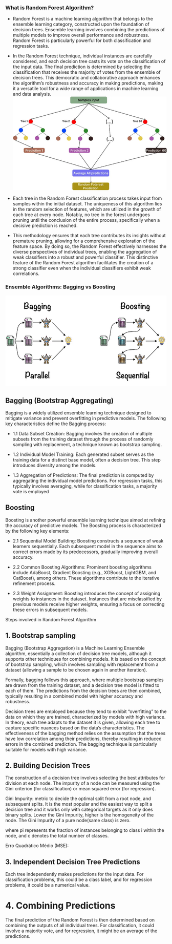 ### What is Random Forest Algorithm?
- Random Forest is a machine learning algorithm that belongs to the ensemble learning category, constructed upon the foundation of decision trees. Ensemble learning involves combining the predictions of multiple models to improve overall performance and robustness. Random Forest is particularly powerful for both classification and regression tasks.

- In the Random Forest technique, individual instances are carefully considered, and each decision tree casts its vote on the classification of the input data. The final prediction is determined by selecting the classification that receives the majority of votes from the ensemble of decision trees. This democratic and collaborative approach enhances the algorithm’s robustness and accuracy in making predictions, making it a versatile tool for a wide range of applications in machine learning and data analysis.
![alt text](image.png)

- Each tree in the Random Forest classification process takes input from samples within the initial dataset. The uniqueness of this algorithm lies in the random selection of features, which are utilized in the growth of each tree at every node. Notably, no tree in the forest undergoes pruning until the conclusion of the entire process, specifically when a decisive prediction is reached.

- This methodology ensures that each tree contributes its insights without premature pruning, allowing for a comprehensive exploration of the feature space. By doing so, the Random Forest effectively harnesses the diverse perspectives of individual trees, enabling the aggregation of weak classifiers into a robust and powerful classifier. This distinctive feature of the Random Forest algorithm facilitates the creation of a strong classifier even when the individual classifiers exhibit weak correlations.
### Ensemble Algorithms: Bagging vs Boosting
![alt text](image-1.png)

## Bagging (Bootstrap Aggregating)
Bagging is a widely utilized ensemble learning technique designed to mitigate variance and prevent overfitting in predictive models. The following key characteristics define the Bagging process:

- 1.1 Data Subset Creation: Bagging involves the creation of multiple subsets from the training dataset through the process of randomly sampling with replacement, a technique known as bootstrap sampling.

- 1.2 Individual Model Training: Each generated subset serves as the training data for a distinct base model, often a decision tree. This step introduces diversity among the models.

- 1.3 Aggregation of Predictions: The final prediction is computed by aggregating the individual model predictions. For regression tasks, this typically involves averaging, while for classification tasks, a majority vote is employed

## Boosting
Boosting is another powerful ensemble learning technique aimed at refining the accuracy of predictive models. The Boosting process is characterized by the following key elements:

- 2.1 Sequential Model Building: Boosting constructs a sequence of weak learners sequentially. Each subsequent model in the sequence aims to correct errors made by its predecessors, gradually improving overall accuracy.

- 2.2 Common Boosting Algorithms: Prominent boosting algorithms include AdaBoost, Gradient Boosting (e.g., XGBoost, LightGBM, and CatBoost), among others. These algorithms contribute to the iterative refinement process.

- 2.3 Weight Assignment: Boosting introduces the concept of assigning weights to instances in the dataset. Instances that are misclassified by previous models receive higher weights, ensuring a focus on correcting these errors in subsequent models.

Steps involved in Random Forest Algorithm
## 1. Bootstrap sampling
Bagging (Bootstrap Aggregation) is a Machine Learning Ensemble algorithm, essentially a collection of decision tree models, although it supports other techniques for combining models. It is based on the concept of bootstrap sampling, which involves sampling with replacement from a dataset (allowing a sample to be chosen again in another iteration).


Formally, bagging follows this approach, where multiple bootstrap samples are drawn from the training dataset, and a decision tree model is fitted to each of them. The predictions from the decision trees are then combined, typically resulting in a combined model with higher accuracy and robustness.

Decision trees are employed because they tend to exhibit “overfitting” to the data on which they are trained, characterized by models with high variance. In theory, each tree adapts to the dataset it is given, allowing each tree to capture specific nuances based on the data’s characteristics. The effectiveness of the bagging method relies on the assumption that the trees have low correlation among their predictions, thereby resulting in reduced errors in the combined prediction. The bagging technique is particularly suitable for models with high variance.

## 2. Building Decision Trees
The construction of a decision tree involves selecting the best attributes for division at each node. The impurity of a node can be measured using the Gini criterion (for classification) or mean squared error (for regression).

Gini Impurity: metric to decide the optimal split from a root node, and subsequent splits. It is the most popular and the easiest way to split a decision tree and it works only with categorical targets as it only does binary splits. Lower the Gini Impurity, higher is the homogeneity of the node. The Gini Impurity of a pure node(same class) is zero.

where pi​ represents the fraction of instances belonging to class i within the node, and c denotes the total number of classes.

Erro Quadrático Médio (MSE):

## 3. Independent Decision Tree Predictions
Each tree independently makes predictions for the input data. For classification problems, this could be a class label, and for regression problems, it could be a numerical value.


# 4. Combining Predictions
The final prediction of the Random Forest is then determined based on combining the outputs of all individual trees. For classification, it could involve a majority vote, and for regression, it might be an average of the predictions.